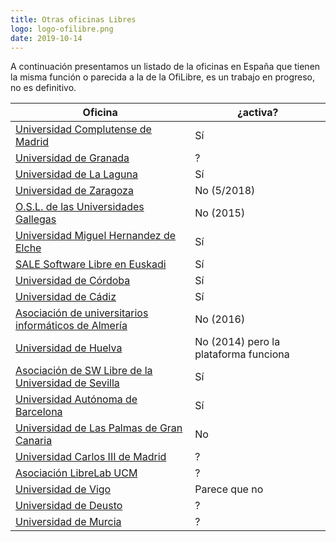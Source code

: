 ```yaml
---
title: Otras oficinas Libres
logo: logo-ofilibre.png
date: 2019-10-14
---
```

A continuación presentamos un listado de la oficinas en España que tienen la misma función o parecida a la de la OfiLibre, es un trabajo en progreso, no es definitivo.

| Oficina | ¿activa? |
| --- | --- |
| [Universidad Complutense de Madrid](https://www.ucm.es/oficina-de-software-libre/) | Sí |
| [Universidad de Granada](https://osl.ugr.es/) | ? |
| [Universidad de La Laguna](https://osl.ull.es/) | Sí |
| [Universidad de Zaragoza](https://osluz.unizar.es/) | No (5/2018) |
| [O.S.L. de las Universidades Gallegas](http://osl.cixug.es/software-libre/?__locale=es) | No (2015) |
| [Universidad Miguel Hernandez de Elche](https://oshl.edu.umh.es/) | Sí  |
| [SALE Software Libre en Euskadi](http://www.euskadi.eus/gobierno-vasco/software-libre/inicio/) | Sí |
| [Universidad de Córdoba](https://www.uco.es/aulasoftwarelibre/) | Sí |
| [Universidad de Cádiz](https://osluca.uca.es/) | Sí |
| [Asociación de universitarios informáticos de Almería](http://asociacion-unia.es/osl-unia/) | No (2016) |
| [Universidad de Huelva](http://petrel.uhu.es/) | No (2014) pero la plataforma funciona |
| [Asociación de SW Libre de la Universidad de Sevilla](https://solfa.us.es/) | Sí |
| [Universidad Autónoma de Barcelona](https://opl.uab.es/) | Sí |
| [Universidad de Las Palmas de Gran Canaria](http://osl.ulpgc.es/quienes-somos/) | No |
| [Universidad Carlos III de Madrid](http://osl.uc3m.es/) | ? |
| [Asociación LibreLab UCM](https://librelabucm.org/) | ? |
| [Universidad de Vigo](http://osl.cixug.es/) | Parece que no |
| [Universidad de Deusto](http://softwarelibre.deusto.es/) | ? |
| [Universidad de Murcia](https://www.um.es/web/softla/) | ? |
